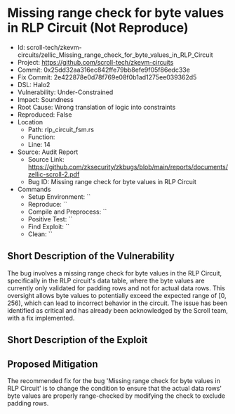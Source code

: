 # Missing range check for byte values in RLP Circuit (Not Reproduce)

* Id: scroll-tech/zkevm-circuits/zellic_Missing_range_check_for_byte_values_in_RLP_Circuit
* Project: https://github.com/scroll-tech/zkevm-circuits
* Commit: 0x25dd32aa316ec842ffe79bb8efe9f05f86edc33e
* Fix Commit: 2e422878e0d78f769e08f0b1ad1275ee039362d5
* DSL: Halo2
* Vulnerability: Under-Constrained
* Impact: Soundness
* Root Cause: Wrong translation of logic into constraints
* Reproduced: False
* Location
  - Path: rlp_circuit_fsm.rs
  - Function: 
  - Line: 14
* Source: Audit Report
  - Source Link: https://github.com/zksecurity/zkbugs/blob/main/reports/documents/zellic-scroll-2.pdf
  - Bug ID: Missing range check for byte values in RLP Circuit
* Commands
  - Setup Environment: ``
  - Reproduce: ``
  - Compile and Preprocess: ``
  - Positive Test: ``
  - Find Exploit: ``
  - Clean: ``

## Short Description of the Vulnerability

The bug involves a missing range check for byte values in the RLP Circuit, specifically in the RLP circuit's data table, where the byte values are currently only validated for padding rows and not for actual data rows. This oversight allows byte values to potentially exceed the expected range of [0, 256), which can lead to incorrect behavior in the circuit. The issue has been identified as critical and has already been acknowledged by the Scroll team, with a fix implemented.

## Short Description of the Exploit



## Proposed Mitigation

The recommended fix for the bug 'Missing range check for byte values in RLP Circuit' is to change the condition to ensure that the actual data rows' byte values are properly range-checked by modifying the check to exclude padding rows.

